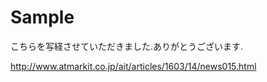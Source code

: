 # Sample

こちらを写経させていただきました.ありがとうございます.

http://www.atmarkit.co.jp/ait/articles/1603/14/news015.html
